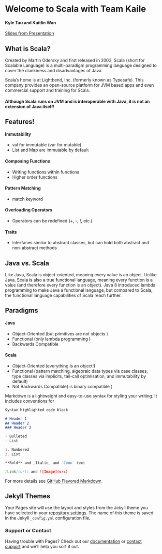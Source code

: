 # Welcome to Scala with Team Kaile

#### Kyle Tau and Kaitlin Wan

[Slides from Presentation](https://docs.google.com/presentation/d/1uUWBmBw5yOH-4c7fGMieZMNgpiwDDzjrPgj4aYi7cjk/edit?usp=sharing)

## What is Scala?

Created by Martin Odersky and first released in 2003, Scala (short for Scalable Language) is a multi-paradigm programming language designed to cover the clunkiness and disadvantages of Java. 


Scala’s home is at Lightbend, Inc. (formerly known as Typesafe). This company provides an open-source platform for JVM based apps and even commercial support and training for Scala.


#### Although Scala runs on JVM and is interoperable with Java, it is not an extension of Java itself!



## Features!

#### Immutability
- val for immutable (var for mutable)
- List and Map are immutable by default


#### Composing Functions
- Writing functions within functions
- Higher order functions


#### Pattern Matching
- match keyword

#### Overloading Operators
- Operators can be redefined (+, -, !, etc.)

#### Traits
- Interfaces similar to abstract classes, but can hold both abstract and non-abstract methods


## Java vs. Scala

Like Java, Scala is object-oriented, meaning every value is an object. Unlike Java, Scala is also a true functional language, meaning every function is a value (and therefore every function is an object). Java 8 introduced lambda programming to make Java a functional language, but compared to Scala, the functional language capabilities of Scala reach further. 

## Paradigms

#### Java

- Object-Oriented (but primitives are not objects )
- Functional (only lambda programming )
- Backwards Compatible

#### Scala

- Object-Oriented (everything is an object!)
- Functional (pattern matching, algebraic data types via case classes, type classes via implicits, tail-call optimisation, and immutability by default)
- Not Backwards Compatible( is binary compatible )







Markdown is a lightweight and easy-to-use syntax for styling your writing. It includes conventions for

```markdown
Syntax highlighted code block

# Header 1
## Header 2
### Header 3

- Bulleted
- List

1. Numbered
2. List

**Bold** and _Italic_ and `Code` text

[Link](url) and ![Image](src)
```

For more details see [GitHub Flavored Markdown](https://guides.github.com/features/mastering-markdown/).

## Jekyll Themes

Your Pages site will use the layout and styles from the Jekyll theme you have selected in your [repository settings](https://github.com/KaitlinWan/ScalaWeb/settings). The name of this theme is saved in the Jekyll `_config.yml` configuration file.

### Support or Contact

Having trouble with Pages? Check out our [documentation](https://help.github.com/categories/github-pages-basics/) or [contact support](https://github.com/contact) and we’ll help you sort it out.
